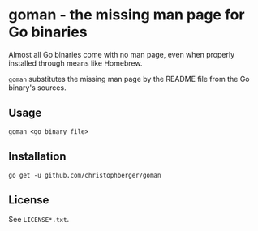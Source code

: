 # goman - the missing man page for Go binaries

Almost all Go binaries come with no man page, even when properly installed through means like Homebrew.

`goman` substitutes the missing man page by the README file from the Go binary's sources.

## Usage

    goman <go binary file>

## Installation 

    go get -u github.com/christophberger/goman

## License

See `LICENSE*.txt`.

